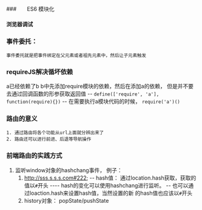 ###　　ES6 模块化
#### 浏览器调试

### 事件委托：
    事件委托就是把事件绑定在父元素或者祖先元素中，然后让子元素触发

### requireJS解决循坏依赖     
  a已经依赖了b
  b中先添加require模块的依赖，然后在添加a的依赖，
  但是并不要去通过回调函数的形参获取返回值
    -- `define(['require', 'a'], function(require){})`
    -- 在需要执行a模块代码的时候， `require('a')()`

### 路由的意义
    1. 通过路由将各个功能从url上面就分辨出来了
    2. 路由还可以进行前进、后退等导航操作    
   
### 前端路由的实践方式
   1. 监听window对象的hashchang事件，
      例子： 
         1. http://sss.s.s.s.com#222;
            -- hash值： 通过location.hash获取，获取的值以`#`开头
             ---- hash的变化可以使用hashchang进行监听。
            -- 也可以通过loaction.hash来设置hash值，当然设置的新
               的hash值也应该以`#`开头
         2. history对象： popState/pushState
